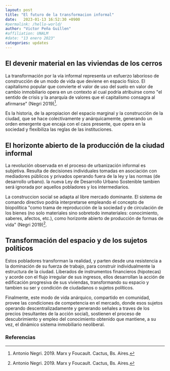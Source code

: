 ```yaml
---
layout: post
title: "El futuro de la transformacion informal"
date:   2023-01-13 16:52:30 +0900
#permalink: /hello-world/
author: "Victor Peña Guillen"
#affiliation: UNALM
#date: "13 enero 2023"
categories: updates
---
```


## El devenir material en las viviendas de los cerros

La transformación por la vía informal representa un esfuerzo laborioso de construcción de un modo de vida que deviene en espacio físico.
El capitalismo popular que convierte el valor de uso del suelo en valor de cambio inmobiliario opera en un contexto al cual podría atribuirse como "el sentido de crisis y la anarquía de valores que el capitalismo consagra al afirmarse" (Negri 2019)[^1].

Es la historia, de la apropiacion del espacio marginal y la construcción de la ciudad, que se hace colectivamente y anárquicamemte, generando un orden emergente que encaja con el caos presente, que opera en la sociedad y flexibiliza las reglas de las instituciones.

## El horizonte abierto de la producción de la ciudad informal

La revolución observada en el proceso de urbanización informal es subjetiva. Resulta de decisiones individuales tomadas en asociación con mediadores públicos y privados operando fuera de la ley y las normas (de desarrollo urbano).
la nueva Ley de Desarrollo Urbano Sostenible tambien será ignorada por aquellos pobladores y los intermediarios.

La construccion social se adapta al libre mercado dominante. El sistema de comando directivo podría interpretarse empleando el concepto de biopolítica "como trama de reproducción de la sociedad y de circulación de los bienes (no solo materiales sino sobretodo inmateriales: conocimiento, saberes, afectos, etc.), como horizonte abierto de producción de formas de vida" (Negri 2019)[^1].

## Transformación del espacio y de los sujetos políticos

Estos pobladores transforman la realidad, y parten desde una resistencia a la dominación de su fuerza de trabajo, para construir individualmente la estructura de la ciudad.
Liberados de instrumentos financieros (hipotecas) y acorde con el flujo irregular de sus ingresos, ellos desarrollan la acción de edificación progresiva de sus viviendas, transformando su espacio y tambien su ser y condición de ciudadanos o sujetos políticos.

Finalmente, este modo de vida anárquico, compartido en comunidad, provee las condiciones de competencia en el mercado, donde esos sujetos operando descentralizadamente y generando señales a traves de los precios (resultantes de la acción social), sostienen el proceso de descubrimiento y empleo del conocimiento obtenido que mantiene, a su vez, el dinámico sistema inmobiliario neoliberal.

### Referencias

[^1]: Antonio Negri. 2019. Marx y Foucault. Cactus, Bs. Aires.
